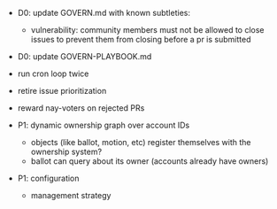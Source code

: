 - D0: update GOVERN.md with known subtleties:
  - vulnerability: community members must not be allowed to close issues to prevent them from closing before a pr is submitted
- D0: update GOVERN-PLAYBOOK.md


- run cron loop twice
- retire issue prioritization
- reward nay-voters on rejected PRs


- P1: dynamic ownership graph over account IDs
  - objects (like ballot, motion, etc) register themselves with the ownership system?
  - ballot can query about its owner (accounts already have owners)

- P1: configuration
  - management strategy
